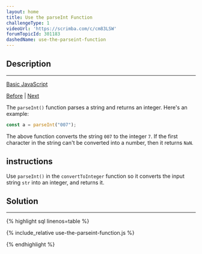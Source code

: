 ```yaml
---
layout: home
title: Use the parseInt Function
challengeType: 1
videoUrl: 'https://scrimba.com/c/cm83LSW'
forumTopicId: 301183
dashedName: use-the-parseint-function
---
```


<div class="row">
<div class="columnStmt" markdown="1">

## Description
------

[Basic JavaScript](./README.md) 

[Before](./generate-random-whole-numbers-within-a-range.md)  | [Next](./use-the-parseint-function-with-a-radix.md) 

The `parseInt()` function parses a string and returns an integer. Here's an example:

```js
const a = parseInt("007");
```

The above function converts the string `007` to the integer `7`. If the first character in the string can't be converted into a number, then it returns `NaN`.

##  instructions 

Use `parseInt()` in the `convertToInteger` function so it converts the input string `str` into an integer, and returns it.

</div>
<div class="columnSol" markdown="1">

## Solution
------

{% highlight sql linenos=table %}

{% include_relative use-the-parseint-function.js %}

{% endhighlight %}

</div>
</div>

